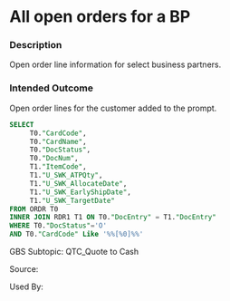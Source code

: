# All open orders for a BP

### Description

​Open order line information for select business partners.

### Intended Outcome

​Open order lines for the customer added to the prompt.

```sql
SELECT
	 T0."CardCode",
	 T0."CardName",
	 T0."DocStatus",
	 T0."DocNum",
	 T1."ItemCode",
	 T1."U_SWK_ATPQty",
	 T1."U_SWK_AllocateDate",
	 T1."U_SWK_EarlyShipDate",
	 T1."U_SWK_TargetDate"
FROM ORDR T0
INNER JOIN RDR1 T1 ON T0."DocEntry" = T1."DocEntry"
WHERE T0."DocStatus"='O'
AND T0."CardCode" Like '%%[%0]%%'
```

GBS Subtopic: QTC_Quote to Cash

Source:

Used By:
